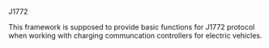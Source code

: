 J1772

This framework is supposed to provide basic functions for J1772 protocol when working with charging communcation controllers for electric vehicles.
